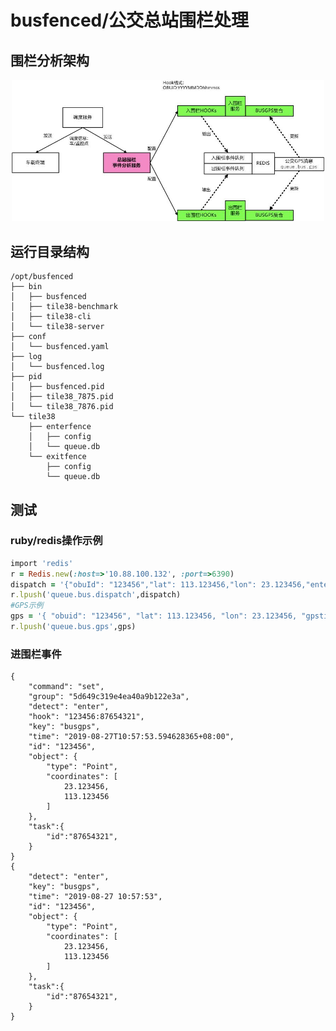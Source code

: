 # busfenced/公交总站围栏处理

## 围栏分析架构
<p align="center" style="text-align:center;">
  <img src="https://github.com/huangpeizhi2018/busfenced/blob/master/docs/fenced.jpg" width="500" />
</p>

## 运行目录结构
```
/opt/busfenced
├── bin
│   ├── busfenced
│   ├── tile38-benchmark
│   ├── tile38-cli
│   └── tile38-server
├── conf
│   └── busfenced.yaml
├── log
│   └── busfenced.log
├── pid
│   ├── busfenced.pid
│   ├── tile38_7875.pid
│   └── tile38_7876.pid
└── tile38
    ├── enterfence
    │   ├── config
    │   └── queue.db
    └── exitfence
        ├── config
        └── queue.db
```

## 测试
### ruby/redis操作示例
```ruby
import 'redis'
r = Redis.new(:host=>'10.88.100.132', :port=>6390)
dispatch = '{"obuId": "123456","lat": 113.123456,"lon": 23.123456,"enterMeter": 50,"exitMeter": 100,"taskId": "87654321","invalidTime": "2019-08-29T17:30:00+08:00"}'
r.lpush('queue.bus.dispatch',dispatch)
#GPS示例 
gps = '{ "obuid": "123456", "lat": 113.123456, "lon": 23.123456, "gpstime": "2019-08-29T17:30:00+08:00"}'
r.lpush('queue.bus.gps',gps)
```   

### 进围栏事件
````
{
    "command": "set", 
    "group": "5d649c319e4ea40a9b122e3a", 
    "detect": "enter", 
    "hook": "123456:87654321", 
    "key": "busgps", 
    "time": "2019-08-27T10:57:53.594628365+08:00", 
    "id": "123456", 
    "object": {
        "type": "Point", 
        "coordinates": [
            23.123456, 
            113.123456
        ]
    },
    "task":{
        "id":"87654321",
    }
}
{
    "detect": "enter", 
    "key": "busgps", 
    "time": "2019-08-27 10:57:53", 
    "id": "123456", 
    "object": {
        "type": "Point", 
        "coordinates": [
            23.123456, 
            113.123456
        ]
    },
    "task":{
        "id":"87654321",
    }
}
````
